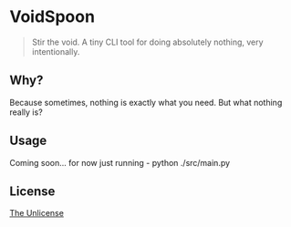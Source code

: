 # VoidSpoon

> Stir the void. A tiny CLI tool for doing absolutely nothing, very intentionally.

## Why?

Because sometimes, nothing is exactly what you need.
But what nothing really is?

## Usage

Coming soon...
for now just running - python ./src/main.py

## License
[The Unlicense](LICENSE)
